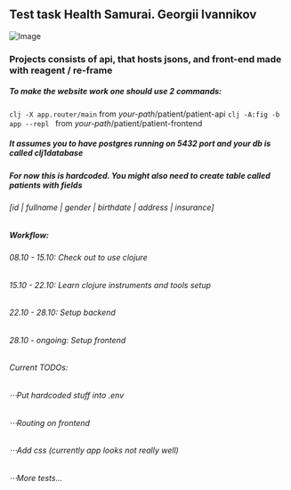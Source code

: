 ## Test task Health Samurai. Georgii Ivannikov
![Image](https://i.ibb.co/CBH8C10/HS-CANDIDATE-GOSHA.png)
### Projects consists of api, that hosts jsons, and front-end made with reagent / re-frame

##### To make the website work one should use 2 commands:
 `clj -X app.router/main` from *your-path*/patient/patient-api
 `clj -A:fig -b app --repl ` from *your-path*/patient/patient-frontend
#####  It assumes you to have postgres running on 5432 port and your db is called clj1database
##### For now this is hardcoded. You might also need to create table called patients with fields
###### [*id* | *fullname* | *gender* | *birthdate* | *address* | *insurance*]

##### Workflow:
###### 08.10 - 15.10: Check out to use clojure
###### 15.10 - 22.10: Learn clojure instruments and tools setup
###### 22.10 - 28.10: Setup backend
###### 28.10 - ongoing: Setup frontend

###### Current TODOs: 
###### ⋅⋅⋅Put hardcoded stuff into .env
###### ⋅⋅⋅Routing on frontend
###### ⋅⋅⋅Add css (currently app looks not really well)
###### ⋅⋅⋅More tests...
